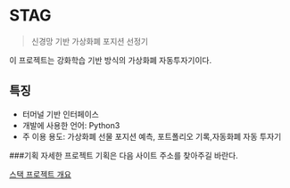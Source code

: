 # STAG
 > 신경망 기반 가상화폐 포지션 선정기 
  
이 프로젝트는 강화학습 기반 방식의 가상화폐 자동투자기이다.

## 특징
- 터머널 기반 인터페이스
- 개발에 사용한 언어: Python3
- 주 이용 용도: 가상화폐 선물 포지션 예측, 포트폴리오 기록,자동화폐 자동 투자기

###기획
자세한 프로젝트 기획은 다음 사이트 주소를 찾아주길 바란다.

[스택 프로젝트 개요](https://jepetolee.github.io/developing%20report/2022/08/05/Blueprint/)





